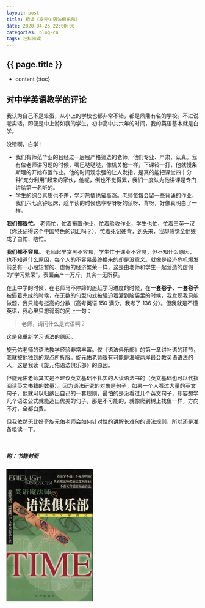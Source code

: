 ```yaml
---
layout: post
title: 粗读《旋元佑语法俱乐部》
date: 2020-04-25 22:00:00
categories: blog-cn
tags: 社科阅读
--- 
```


<h2>{{ page.title }}</h2>

* content
{:toc}

## 对中学英语教学的评论

我认为自己不是笨蛋，从小上的学校也都非常不错，都是鼎鼎有名的学校。不过说老实话，即便是中上游如我的学生，初中高中共六年的时间，我的英语基本就是白学。

没错啊，白学！

* 我们有师范毕业的且经过一层层严格筛选的老师，他们专业、严肃、认真。我有位老师讲习题的时候，嘴巴哒哒哒，像机关枪一样，下课铃一打，他就慢条斯理的开始布置作业。他的时间观念强的让人发指，是真的能把课堂四十分钟“充分利用”起来的家伙，他呢，倒也不觉得累，我们一度认为他讲课是专门讲给第一名听的。
* 学生的综合素质也不差，学习热情也蛮高涨。老师每每会留一些背诵的作业，我们六七点钟起床，趁早读的时候也咿咿呀呀的读呀、背呀，好像真明白了一样。

**我们都很忙。** 老师忙，忙着布置作业，忙着验收作业，学生也忙，忙着三英一汉（你还记得这个中国特色的词汇吗？），忙着死记硬背，到头来，我却感觉全他娘成了白忙、瞎忙。

**我们都不容易。** 老师起早贪黑不容易，学生忙于课业不容易，但不知什么原因，也不知道什么原因，每个人的不容易最终换来的却是没意义。就像是经济危机爆发前总有一小段短暂的、虚假的经济繁荣一样，这是由老师和学生一起营造的虚假的“学习繁荣”，表面亩产一万斤，其实一无所获。

在上中学的时候，在老师马不停蹄的追赶学习进度的时候，在**一套卷子、一套卷子**被逼着完成的时候，在无数的句型句式被强迫着灌到脑袋里的时候，我发现我只能做题，我只能考挺高的分数（高考英语 150 满分，我考了 136 分）。但我就是不懂英语，我心里只想弱弱的问上一句：

> 老师，请问什么是宾语啊？

这是我重新学习语法的原因。

旋元佑老师的语法教学经验非常丰富。仅《语法俱乐部》的第一章讲补语的环节，我就被他独到的观点所折服。旋元佑老师很有可能是海峡两岸最会教英语语法的人，这是我读《旋元佑语法俱乐部》的原因。

但旋元佑老师其实是不建议英文基础不扎实的人读语法书的（英文基础也可以代指阅读英文书籍的数量）。因为语法研究的对象是句子，如果一个人看过大量的英文句子，他就可以归纳出自己的一套规则，最怕的是没看过几个英文句子，却妄想学几个语法公式就能造出优美的句子，那是不可能的，就像爬到树上找鱼一样，方向不对，全都白费。

但我依然无比好奇旋元佑老师会如何针对性的讲解长难句的语法规则，所以还是准备粗读一下。






<br>

<h5>附：书籍封面</h5>

<p>
    <img src="/images/xuan-yuan-you-english-grammar.jpg" width="45%">
</p>